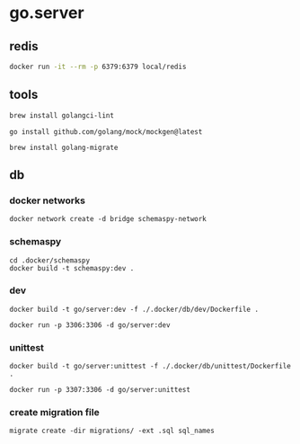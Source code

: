 # go.server

## redis

```sh
docker run -it --rm -p 6379:6379 local/redis
```

## tools

```sh
brew install golangci-lint
```

```shell
go install github.com/golang/mock/mockgen@latest
```

```shell
brew install golang-migrate
```

## db

### docker networks

```shell
docker network create -d bridge schemaspy-network

```

### schemaspy

```shell
cd .docker/schemaspy
docker build -t schemaspy:dev .

```

### dev

```shell
docker build -t go/server:dev -f ./.docker/db/dev/Dockerfile .
```

```shell
docker run -p 3306:3306 -d go/server:dev
```

### unittest

```shell
docker build -t go/server:unittest -f ./.docker/db/unittest/Dockerfile .
```

```shell
docker run -p 3307:3306 -d go/server:unittest
```

### create migration file

```shell
migrate create -dir migrations/ -ext .sql sql_names
```
